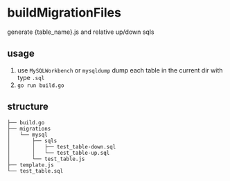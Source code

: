 # buildMigrationFiles
generate {table_name}.js and relative up/down sqls

## usage
1. use `MySQLWorkbench` or `mysqldump` dump each table in the current dir with type `.sql`
2. `go run build.go`

## structure
```
├── build.go
├── migrations
│   └── mysql
│       ├── sqls
│       │   ├── test_table-down.sql
│       │   └── test_table-up.sql
│       └── test_table.js
├── template.js
└── test_table.sql

```

